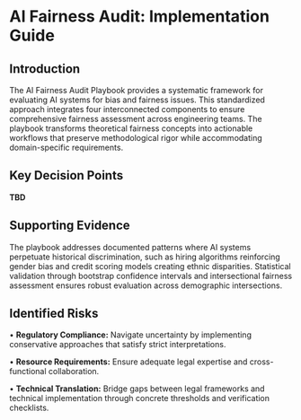 # AI Fairness Audit: Implementation Guide

## Introduction ##

The AI Fairness Audit Playbook provides a systematic framework for evaluating AI systems for bias and fairness issues. This standardized approach integrates four interconnected components to ensure comprehensive fairness assessment across engineering teams. The playbook transforms theoretical fairness concepts into actionable workflows that preserve methodological rigor while accommodating domain-specific requirements.

## Key Decision Points ##

**TBD**

## Supporting Evidence ##

The playbook addresses documented patterns where AI systems perpetuate historical discrimination, such as hiring algorithms reinforcing gender bias and credit scoring models creating ethnic disparities. Statistical validation through bootstrap confidence intervals and intersectional fairness assessment ensures robust evaluation across demographic intersections.

## Identified Risks ##

•	**Regulatory Compliance:** Navigate uncertainty by implementing conservative approaches that satisfy strict interpretations.
 
•	**Resource Requirements:** Ensure adequate legal expertise and cross-functional collaboration.

 
•	**Technical Translation:** Bridge gaps between legal frameworks and technical implementation through concrete thresholds and verification checklists.

